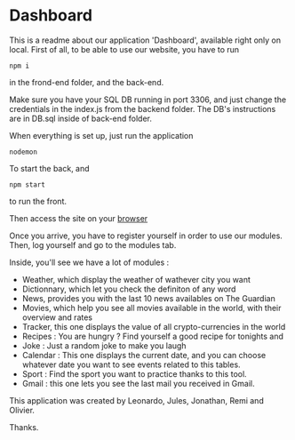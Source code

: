 # Dashboard

This is a readme about our application 'Dashboard', available right only on local.
First of all, to be able to use our website, you have to run 

```
npm i
```

in the frond-end folder, and the back-end.

Make sure you have your SQL DB running in port 3306, and just change the credentials in the index.js from the backend folder. The DB's instructions are in DB.sql inside of back-end folder.

When everything is set up, just run the application

```
nodemon
```

To start the back, and

```
npm start
```

to run the front.

Then access the site on your [browser](http://localhost:3001)

Once you arrive, you have to register yourself in order to use our modules.
Then, log yourself and go to the modules tab.

Inside, you'll see we have a lot of modules :

- Weather, which display the weather of wathever city you want 
- Dictionnary, which let you check the definiton of any word 
- News, provides you with the last 10 news availables on The Guardian
- Movies, which help you see all movies available in the world, with their overview and rates
- Tracker, this one displays the value of all crypto-currencies in the world
- Recipes : You are hungry ? Find yourself a good recipe for tonights and
- Joke : Just a random joke to make you laugh 
- Calendar : This one displays the current date, and you can choose whatever date you want to see events related to this tables.
- Sport : Find the sport you want to practice thanks to this tool.
- Gmail : this one lets you see the last mail you received in Gmail.

This application was created by Leonardo, Jules, Jonathan, Remi and Olivier.

Thanks.


